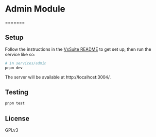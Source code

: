 # Admin Module
=======

## Setup

Follow the instructions in the [VxSuite README](../../README.md) to get set up,
then run the service like so:

```sh
# in services/admin
pnpm dev
```

The server will be available at http://localhost:3004/.

## Testing

```sh
pnpm test
```

## License

GPLv3

